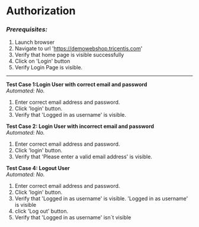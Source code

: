 # Authorization
### *Prerequisites:*

1. Launch browser
2. Navigate to url 'https://demowebshop.tricentis.com'
3. Verify that home page is visible successfully
4. Click on 'Login' button
5. Verify Login Page is visible.

---

**Test Case 1:Login User with correct email and password**
<br> *Automated: No.*

1. Enter correct email address and password.
2. Click 'login' button.
3. Verify that 'Logged in as username' is visible.

**Test Case 2: Login User with incorrect email and password**
<br> *Automated: No.*

1. Enter correct email address and password.
2. Click 'login' button.
3. Verify that 'Please enter a valid email address' is visible.

**Test Case 4: Logout User**
<br> *Automated: No.*

1. Enter correct email address and password.
2. Click 'login' button.
3. Verify that 'Logged in as username' is visible. 'Logged in as username' is visible
4. click 'Log out' button.
5. Verify that  'Logged in as username' isn`t visible

